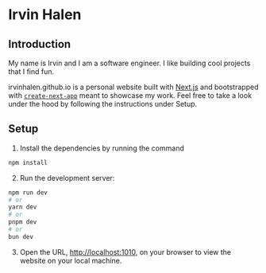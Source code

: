 # Irvin Halen


## Introduction

My name is Irvin and I am a software engineer. I like building cool projects that I find fun.

irvinhalen.github.io is a personal website built with [Next.js](https://nextjs.org/) and bootstrapped with [`create-next-app`](https://github.com/vercel/next.js/tree/canary/packages/create-next-app) meant to showcase my work. Feel free to take a look under the hood by following the instructions under Setup.

## Setup

1. Install the dependencies by running the command
```sh
npm install
```
2. Run the development server:
```sh
npm run dev
# or
yarn dev
# or
pnpm dev
# or
bun dev
```
3. Open the URL, [http://localhost:1010](http://localhost:1010), on your browser to view the website on your local machine.

